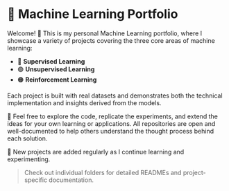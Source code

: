 # 🧠 Machine Learning Portfolio

Welcome! 👋 This is my personal Machine Learning portfolio, where I showcase a variety of projects covering the three core areas of machine learning:

- 🔵 **Supervised Learning**
- 🟢 **Unsupervised Learning**
- 🟠 **Reinforcement Learning**

Each project is built with real datasets and demonstrates both the technical implementation and insights derived from the models.

📂 Feel free to explore the code, replicate the experiments, and extend the ideas for your own learning or applications. All repositories are open and well-documented to help others understand the thought process behind each solution.

🚀 New projects are added regularly as I continue learning and experimenting.

> Check out individual folders for detailed READMEs and project-specific documentation.
